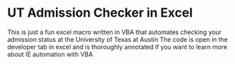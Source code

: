 UT Admission Checker in Excel
==============
This is just a fun excel macro written in VBA that automates checking your admission status at the University of Texas at Austin
The code is open in the developer tab in excel and is thoroughly annotated if you want to learn more about IE automation with 
VBA
